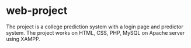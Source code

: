 # web-project
The project is a college prediction system with a login page and predictor system. The project works on HTML, CSS, PHP, MySQL on Apache server using XAMPP.
